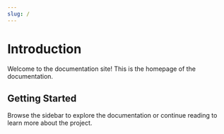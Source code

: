 ```yaml
---
slug: /
---
```


# Introduction

Welcome to the documentation site! This is the homepage of the documentation.

## Getting Started

Browse the sidebar to explore the documentation or continue reading to learn more about the project.